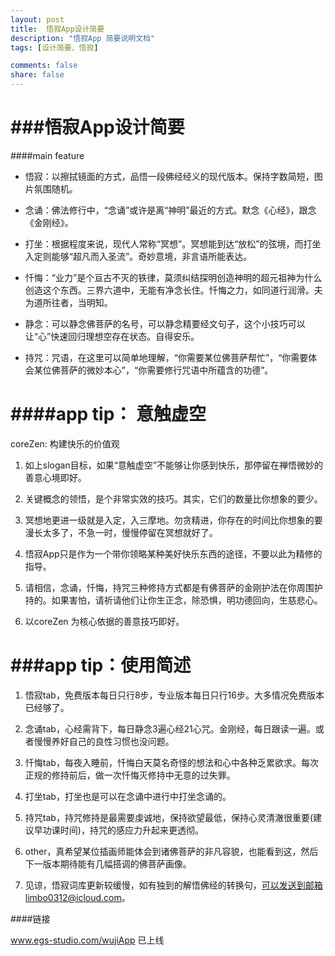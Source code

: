 ```yaml
---
layout: post
title:  悟寂App设计简要
description: "悟寂App 简要说明文档"
tags: [设计简要、悟寂]

comments: false
share: false
---
```



###悟寂App设计简要
============

####main feature

* 悟寂：以擦拭镜面的方式，品悟一段佛经经义的现代版本。保持字数简短，图片氛围随机。

* 念诵：佛法修行中，“念诵”或许是离“神明”最近的方式。默念《心经》，跟念《金刚经》。

* 打坐：根据程度来说，现代人常称“冥想”。冥想能到达“放松”的弦境，而打坐入定则能够“超凡而入圣流”。奇妙意境，非言语所能表达。

* 忏悔：“业力”是个亘古不灭的铁律，莫须纠结探明创造神明的超元祖神为什么创造这个东西。三界六道中，无能有净念长住。忏悔之力，如同道行润滑。夫为道所往者，当明知。

* 静念：可以静念佛菩萨的名号，可以静念精要经文句子，这个小技巧可以让“心”快速回归理想空存在状态。自得安乐。

* 持咒：咒语，在这里可以简单地理解，“你需要某位佛菩萨帮忙”，“你需要体会某位佛菩萨的微妙本心”，“你需要修行咒语中所蕴含的功德”。

####app tip： 意触虚空
===
coreZen: 构建快乐的价值观

1. 如上slogan目标，如果“意触虚空”不能够让你感到快乐，那停留在禅悟微妙的善意心境即好。

2.  关键概念的领悟，是个非常实效的技巧。其实，它们的数量比你想象的要少。

3.  冥想地更进一级就是入定，入三摩地。勿贪精进，你存在的时间比你想象的要漫长太多了，不急一时，慢慢停留在冥想就好了。

4.  悟寂App只是作为一个带你领略某种美好快乐东西的途径，不要以此为精修的指导。

5.  请相信，念诵，忏悔，持咒三种修持方式都是有佛菩萨的金刚护法在你周围护持的。如果害怕，请祈请他们让你生正念，除恐惧，明功德回向，生慈悲心。

6.  以coreZen 为核心依据的善意技巧即好。

###app tip：使用简述
 ====
 
1. 悟寂tab，免费版本每日只行8步，专业版本每日只行16步。大多情况免费版本已经够了。

2.  念诵tab，心经需背下，每日静念3遍心经21心咒。金刚经，每日跟读一遍。或者慢慢养好自己的良性习惯也没问题。

3.  忏悔tab，每夜入睡前，忏悔白天莫名奇怪的想法和心中各种乏累欲求。每次正规的修持前后，做一次忏悔灭修持中无意的过失罪。

4.  打坐tab，打坐也是可以在念诵中进行中打坐念诵的。

5.  持咒tab，持咒修持是最需要虔诚地，保持欲望最低，保持心灵清澈很重要(建议早功课时间)，持咒的感应力升起来更透彻。

6.  other，真希望某位插画师能体会到诸佛菩萨的非凡容貌，也能看到这，然后下一版本期待能有几幅搭调的佛菩萨画像。

7.  见谅，悟寂词库更新较缓慢，如有独到的解悟佛经的转换句，可以发送到邮箱limbo0312@icloud.com。

####链接

www.egs-studio.com/wujiApp  已上线